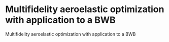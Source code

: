 # Multifidelity aeroelastic optimization with application to a BWB 

Multifidelity aeroelastic optimization with application to a BWB
